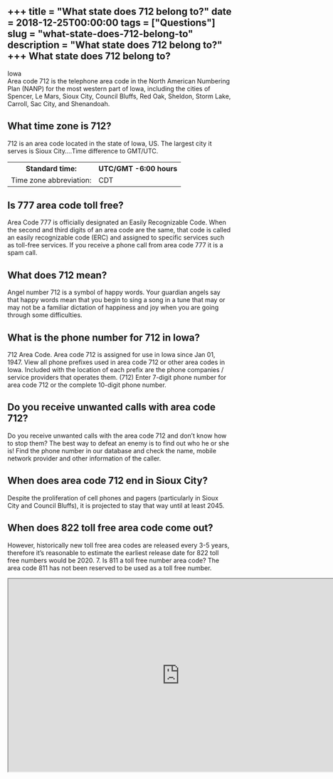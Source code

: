 +++
title = "What state does 712 belong to?"
date = 2018-12-25T00:00:00
tags = ["Questions"]
slug = "what-state-does-712-belong-to"
description = "What state does 712 belong to?"
+++
What state does 712 belong to?
------------------------------

Iowa  
Area code 712 is the telephone area code in the North American Numbering Plan (NANP) for the most western part of Iowa, including the cities of Spencer, Le Mars, Sioux City, Council Bluffs, Red Oak, Sheldon, Storm Lake, Carroll, Sac City, and Shenandoah.

What time zone is 712?
----------------------

712 is an area code located in the state of Iowa, US. The largest city it serves is Sioux City….Time difference to GMT/UTC.

<table><tr><th>Standard time:</th><th>UTC/GMT -6:00 hours</th></tr><tr><td>Time zone abbreviation:</td><td>CDT</td></tr></table>

Is 777 area code toll free?
---------------------------

Area Code 777 is officially designated an Easily Recognizable Code. When the second and third digits of an area code are the same, that code is called an easily recognizable code (ERC) and assigned to specific services such as toll-free services. If you receive a phone call from area code 777 it is a spam call.

What does 712 mean?
-------------------

Angel number 712 is a symbol of happy words. Your guardian angels say that happy words mean that you begin to sing a song in a tune that may or may not be a familiar dictation of happiness and joy when you are going through some difficulties.

What is the phone number for 712 in Iowa?
-----------------------------------------

712 Area Code. Area code 712 is assigned for use in Iowa since Jan 01, 1947. View all phone prefixes used in area code 712 or other area codes in Iowa. Included with the location of each prefix are the phone companies / service providers that operates them. (712) Enter 7-digit phone number for area code 712 or the complete 10-digit phone number.

Do you receive unwanted calls with area code 712?
-------------------------------------------------

Do you receive unwanted calls with the area code 712 and don’t know how to stop them? The best way to defeat an enemy is to find out who he or she is! Find the phone number in our database and check the name, mobile network provider and other information of the caller.

When does area code 712 end in Sioux City?
------------------------------------------

Despite the proliferation of cell phones and pagers (particularly in Sioux City and Council Bluffs), it is projected to stay that way until at least 2045.

When does 822 toll free area code come out?
-------------------------------------------

However, historically new toll free area codes are released every 3-5 years, therefore it’s reasonable to estimate the earliest release date for 822 toll free numbers would be 2020. 7. Is 811 a toll free number area code? The area code 811 has not been reserved to be used as a toll free number.

<iframe allow="accelerometer; autoplay; clipboard-write; encrypted-media; gyroscope; picture-in-picture" allowfullscreen="" class="__youtube_prefs__  epyt-is-override  no-lazyload" data-no-lazy="1" data-origheight="433" data-origwidth="770" data-skipgform_ajax_framebjll="" height="433" id="_ytid_43680" loading="lazy" src="https://www.youtube.com/embed/Phed4Yjqp3I?enablejsapi=1&autoplay=0&cc_load_policy=0&cc_lang_pref=&iv_load_policy=1&loop=0&modestbranding=0&rel=1&fs=1&playsinline=0&autohide=2&theme=dark&color=red&controls=1&" title="YouTube player" width="770"></iframe>